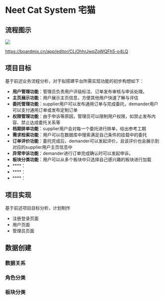 # Neet Cat System 宅猫

## 流程图示

![](https://github.com/toubun24/NiHon-IT-Training-Plan/blob/main/imgStorage/RNC001.png)

https://boardmix.cn/app/editor/CLiOhhrJwqZpWQFh5-o4LQ

## 项目目标
基于前述业务流程分析，对于拟搭建平台所需实现功能的初步构想如下：
* **用户管理功能**：管理员负责用户评级标注、订单发布审核与申诉处理。
* **主页展示功能**：用户展示主页信息，方便其他用户快速了解与评估
* **委托管理功能**：supplier用户可以发布通用订单与完成委托，demander用户可以支付通用订单或发布定制订单
* **权限管理功能**：由于申诉等原因，管理员可以限制用户权限，如禁止发布内容、禁止达成委托关系等
* **档期排单功能**：supplier用户会对每一个委托进行排单，给出参考工期
* **需求检索功能**：用户可以在数据库中搜索满足自己条件的挂载中的委托
* **订单评价功能**：委托完成后，demander可以发起评价，且该评价也会展示到对应的supplier用户主页信息中
* **异常申诉功能**：demander进行订单完成确认时可以发起申诉。
* **板块分类功能**：用户可以从多个板块中只选择自己感兴趣的板块进行加载
* ****：
* ****：
* ****：

## 项目实现
基于前述项目目标分析，计划制作
* 注册登录页面
* 用户页面
* 管理员页面



## 数据创建


### 数据关系


### 角色分类


### 板块分类


### 